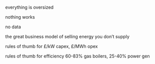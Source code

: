 everything is oversized

nothing works

no data

the great business model of selling energy you don’t supply

rules of thumb for £/kW capex, £/MWh opex

rules of thumb for efficiency
60-83% gas boilers, 25-40% power gen
